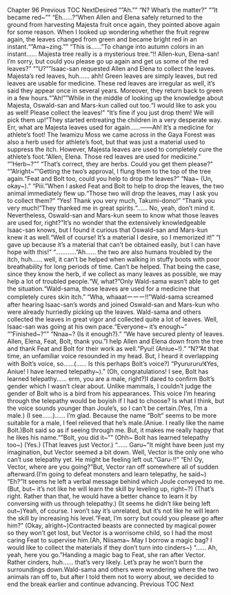 Chapter 96 Previous TOC NextDesired “”Ah.”” “N? What’s the matter?” “”It became red~”” “Eh……?”When Allen and Elena safely returned to the ground from harvesting Majesta fruit once again, they pointed above again for some reason. When I looked up wondering whether the fruit regrew again, the leaves changed from green and became bright red in an instant.“”Ama~zing.”” “This is……”To change into autumn colors in an instant…… Majesta tree really is a mysterious tree.“!! Allen-kun, Elena-san! I’m sorry, but could you please go up again and get us some of the red leaves?” “”U?””Isaac-san requested Allen and Elena to collect the leaves. Majesta’s red leaves, huh…… ahh! Green leaves are simply leaves, but red leaves are usable for medicine. These red leaves are irregular as well, it’s said they appear once in several years. Moreover, they return back to green in a few hours.“”Ah!””While in the middle of looking up the knowledge about Majesta, Oswald-san and Mars-kun called out too.“I would like to ask you as well! Please collect the leaves!” “It’s fine if you just drop them! We will pick them up!”They started entreating the children in a very desperate way. Err, what are Majesta leaves used for again……――Ah! It’s a medicine for athlete’s foot! The Iwamizu Moss we came across in the Gaya Forest was also a herb used for athlete’s foot, but that was just a material used to suppress the itch. However, Majesta leaves are used to completely cure the athlete’s foot.“Allen, Elena. Those red leaves are used for medicine.” “”Herb~?”” “That’s correct, they are herbs. Could you get them please?” “”Alright~””Getting the two’s approval, I flung them to the top of the tree again.“Feat and Bolt too, could you help to drop the leaves?” “Naa~ (Un, okay~).” “Piii.”When I asked Feat and Bolt to help to drop the leaves, the two animal immediately flew up.“Those two will drop the leaves, may I ask you to collect them?” “Yes! Thank you very much, Takumi-dono!” “Thank you very much!”They thanked me in great spirits.“…… No, yeah, don’t mind it. Nevertheless, Oswald-san and Mars-kun seem to know what those leaves are used for, right?”It’s no wonder that the extensively knowledgeable Isaac-san knows, but I found it curious that Oswald-san and Mars-kun knew it as well.“Well of course! It’s a material I desire, so I memorized it!” “I gave up because it’s a material that can’t be obtained easily, but I can have hope with this!” “…………”Ah…… the two are also humans troubled by the itch, huh…… well, it can’t be helped when walking in stuffy boots with poor breathability for long periods of time. Can’t be helped. That being the case, since they know the herb, if we collect as many leaves as possible, we may help a lot of troubled people.“W, what?”Only Wald-sama wasn’t able to get the situation.“Wald-sama, those leaves are used for a medicine that completely cures skin itch.” “Wha, whaaatーーー!!”Wald-sama screamed after hearing Isaac-san’s words and joined Oswald-san and Mars-kun who were already hurriedly picking up the leaves. Wald-sama and others collected the leaves in great vigor and collected quite a lot of leaves. Well, Isaac-san was going at his own pace.“Everyone~ it’s enough~” “”Finished~?”” “Nnaa~? (Is it enough?).” “We have secured plenty of leaves. Allen, Elena, Feat, Bolt, thank you.”I help Allen and Elena down from the tree and thank Feat and Bolt for their work as well.“Pyui! (Aniue~!).” “N?”At that time, an unfamiliar voice resounded in my head. But, I heard it overlapping with Bolt’s voice, so……(…… Is this perhaps Bolt’s voice?) “Pyurururu!《Yes, Aniue! I have learned telepathy~).” (Oh, congratulations! I see, Bolt has learned telepathy…… erm, you are a male, right?)I dared to confirm Bolt’s gender which I wasn’t clear about. Unlike mammals, I couldn’t judge the gender of Bolt who is a bird from his appearances. This voice I’m hearing through the telepathy would be boyish if I had to choose? Is what I think, but the voice sounds younger than Joule’s, so I can’t be certain.(Yes, I’m a male.) (I see……)…… I’m glad. Because the name “Bolt” seems to be more suitable for a male, I feel relieved that he’s male.(Aniue. I really like the name Bolt.)Bolt said so as if seeing through me. But, it makes me really happy that he likes his name.“”Bolt, you did it~”” (Ohh~ Bolt has learned telepathy too~) (Yes.) (That leaves just Vector.) “…… Garu~”It might have been just my imagination, but Vector seemed a bit down. Well, Vector is the only one who can’t use telepathy yet. He might be feeling left out.“Garu-!!” “Eh! Oy, Vector, where are you going?”But, Vector ran off somewhere all of sudden afterward.(I’m going to defeat monsters and learn telepathy, he said~) “Eh?”It seems he left a verbal message behind which Joule conveyed to me.(But, but~ it’s not like he will learn the skill by leveling up, right~?) (That’s right. Rather than that, he would have a better chance to learn it by conversing with us through telepathy.) (It seems he didn’t like being left out~)Yeah, of course. I won’t say it’s unrelated, but it’s not like he will learn the skill by increasing his level.“Feat, I’m sorry but could you please go after him?” (Okay, alright~)Contracted beasts are connected by magical power so they won’t get lost, but Vector is a worrisome child, so I had the most caring Feat to supervise him.(Ah, Niisama~ May I borrow a magic bag? I would like to collect the materials if they don’t turn into cinders~) “…… Ah, yeah, here you go.”Handing a magic bag to Feat, she ran after Vector. Rather cinders, huh…… that’s very likely. Let’s pray he won’t burn the surroundings down.Wald-sama and others were wondering where the two animals ran off to, but after I told them not to worry about, we decided to end the break earlier and continue advancing. Previous TOC Next